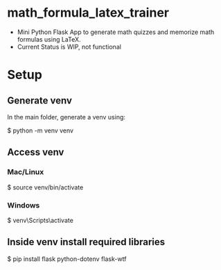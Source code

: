 # math_formula_latex_trainer

* Mini Python Flask App to generate math quizzes and memorize math formulas using LaTeX.
* Current Status is WIP, not functional

# Setup

## Generate venv

In the main folder, generate a venv using:

$ python -m venv venv

## Access venv

### Mac/Linux

$ source venv/bin/activate

### Windows

$ venv\Scripts\activate

## Inside venv install required libraries

$ pip install flask python-dotenv flask-wtf
